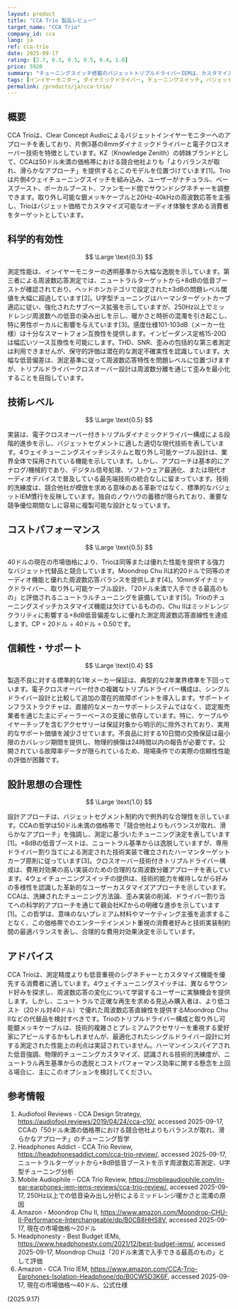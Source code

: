 ```yaml
---
layout: product
title: "CCA Trio 製品レビュー"
target_name: "CCA Trio"
company_id: cca
lang: ja
ref: cca-trio
date: 2025-09-17
rating: [2.7, 0.3, 0.5, 0.5, 0.4, 1.0]
price: 5920
summary: "チューニングスイッチ搭載のバジェットトリプルドライバーIEMは、カスタマイズ性を提供するものの、ニュートラル基準から大幅な低音偏差を示しています"
tags: [インイヤーモニター, ダイナミックドライバー, チューニングスイッチ, バジェット, 低音ブースト]
permalink: /products/ja/cca-trio/
---
```

## 概要

CCA Trioは、Clear Concept Audioによるバジェットインイヤーモニターへのアプローチを表しており、片側3基の8mmダイナミックドライバーと電子クロスオーバー技術を特徴としています。KZ（Knowledge Zenith）の姉妹ブランドとして、CCAは50ドル未満の価格帯における競合他社よりも「よりバランスが取れ、滑らかなアプローチ」を提供するとこのモデルを位置づけています[1]。Trioは片側4ウェイチューニングスイッチを組み込み、ユーザーがナチュラル、ベースブースト、ボーカルブースト、ファンモード間でサウンドシグネチャーを調整できます。取り外し可能な銀メッキケーブルと20Hz-40kHzの周波数応答を主張し、Trioはバジェット価格でカスタマイズ可能なオーディオ体験を求める消費者をターゲットとしています。

## 科学的有効性

$$ \Large \text{0.3} $$

測定性能は、インイヤーモニターの透明基準から大幅な逸脱を示しています。第三者による周波数応答測定では、ニュートラルターゲットから+8dBの低音ブーストが確認されており、ヘッドホンカテゴリで設定された±3dBの問題レベル閾値を大幅に超過しています[2]。U字型チューニングはハーマンターゲットカーブ適応に従い、強化されたサブベース拡張を示していますが、250Hz以上でミッドレンジ周波数への低音の染み出しを示し、暖かさと時折の混濁を引き起こし、特に男性ボーカルに影響を与えています[3]。感度仕様101-103dB（メーカー仕様）は十分なスマートフォン互換性を提供します。インピーダンス定格15-20Ωは幅広いソース互換性を可能にします。THD、SNR、歪みの包括的な第三者測定は利用できませんが、保守的評価は潜在的な測定不確実性を認識しています。大幅な低音偏差は、測定基準に従って周波数応答特性を問題レベルに位置づけますが、トリプルドライバークロスオーバー設計は周波数分離を通じて歪みを最小化することを目指しています。

## 技術レベル

$$ \Large \text{0.5} $$

実装は、電子クロスオーバー付きトリプルダイナミックドライバー構成による段階的進歩を示し、バジェットセグメントに適した適切な現代技術を表しています。4ウェイチューニングスイッチシステムと取り外し可能ケーブル設計は、業界全体で採用されている機能を示しています。しかし、アプローチは基本的にアナログ/機械的であり、デジタル信号処理、ソフトウェア最適化、または現代オーディオデバイスで普及している最先端技術の統合なしに留まっています。技術的洗練度は、競合他社が模倣を求める意味のある革新ではなく、標準的なバジェットIEM慣行を反映しています。独自のノウハウの蓄積が限られており、重要な競争優位期間なしに容易に複製可能な設計となっています。

## コストパフォーマンス

$$ \Large \text{0.5} $$

40ドルの現在の市場価格により、Trioは同等または優れた性能を提供する強力なバジェット代替品と競合しています。Moondrop Chu IIは約20ドルで同等のオーディオ機能と優れた周波数応答バランスを提供します[4]。10mmダイナミックドライバー、取り外し可能ケーブル設計、「20ドル未満で入手できる最高のもの」と評価されるニュートラルチューニングを装備しています[5]。Trioのチューニングスイッチカスタマイズ機能は欠けているものの、Chu IIはミッドレンジクラリティに影響する+8dB低音偏差なしに優れた測定周波数応答直線性を達成します。CP = 20ドル ÷ 40ドル = 0.50です。

## 信頼性・サポート

$$ \Large \text{0.4} $$

製造不良に対する標準的な1年メーカー保証は、典型的な2年業界標準を下回っています。電子クロスオーバー付きの複雑なトリプルドライバー構成は、シングルドライバー設計と比較して追加の潜在的故障ポイントを導入します。サポートインフラストラクチャは、直接的なメーカーサポートシステムではなく、認定販売業者を通じた主にディーラーベースの支援に依存しています。特に、ケーブルやイヤーチップを含むアクセサリーは保証対象から明示的に除外されており、実用的なサポート価値を減少させています。不良品に対する10日間の交換保証は最小限のカバレッジ期間を提供し、物理的損傷は24時間以内の報告が必要です。公開されている故障率データが限られているため、現場条件での実際の信頼性性能の評価が困難です。

## 設計思想の合理性

$$ \Large \text{1.0} $$

設計アプローチは、バジェットセグメント制約内で例外的な合理性を示しています。CCAの哲学は50ドル未満の価格帯で「競合他社よりもバランスが取れ、滑らかなアプローチ」を強調し、測定に基づいたチューニング決定を表しています[1]。+8dBの低音ブーストは、ニュートラル基準からは逸脱していますが、専用ドライバー割り当てによる測定された技術実装で確立されたハーマンターゲットカーブ原則に従っています[3]。クロスオーバー技術付きトリプルドライバー構成は、費用対効果の高い実装のための合理的な周波数分離アプローチを表しています。4ウェイチューニングスイッチの提供は、技術的能力を維持しながら好みの多様性を認識した革新的なユーザーカスタマイズアプローチを示しています。CCAは、洗練されたチューニング方法論、歪み実装の削減、ドライバー割り当てへの科学的アプローチを通じて親会社KZからの明確な進歩を示しています[1]。この哲学は、意味のないプレミアム材料やマーケティング主張を追求することなく、この価格帯でのエンターテインメント重視の消費者好みと技術実装制約間の最適バランスを表し、合理的な費用対効果決定を示しています。

## アドバイス

CCA Trioは、測定精度よりも低音重視のシグネチャーとカスタマイズ機能を優先する消費者に適しています。4ウェイチューニングスイッチは、異なるサウンド好みを探求し、周波数応答の変化について学習するユーザーに実験機会を提供します。しかし、ニュートラルで正確な再生を求める見込み購入者は、より低コスト（20ドル対40ドル）で優れた周波数応答直線性を提供するMoondrop Chu IIなどの代替品を検討すべきです。Trioのトリプルドライバー構成と取り外し可能銀メッキケーブルは、技術的複雑さとプレミアムアクセサリーを重視する愛好家にアピールするかもしれませんが、最適化されたシングルドライバー設計に対する測定された性能上の利点は実証されていません。ハーマンインスパイアされた低音強調、物理的チューニングカスタマイズ、認識される技術的洗練度が、ニュートラル再生基準からの逸脱とコストパフォーマンス効率に関する懸念を上回る場合に、主にこのオプションを検討してください。

## 参考情報

1. Audiofool Reviews - CCA Design Strategy, https://audiofool.reviews/2019/04/24/cca-c10/, accessed 2025-09-17, CCAの「50ドル未満の価格帯における競合他社よりもバランスが取れ、滑らかなアプローチ」のチューニング哲学
2. Headphones Addict - CCA Trio Review, https://headphonesaddict.com/cca-trio-review/, accessed 2025-09-17, ニュートラルターゲットから+8dB低音ブーストを示す周波数応答測定、U字型チューニング分析
3. Mobile Audiophile - CCA Trio Review, https://mobileaudiophile.com/in-ear-earphones-iem-iems-reviews/cca-trio-review/, accessed 2025-09-17, 250Hz以上での低音染み出し分析によるミッドレンジ暖かさと混濁の原因
4. Amazon - Moondrop Chu II, https://www.amazon.com/Moondrop-CHU-II-Performance-Interchangeable/dp/B0CB8HHS8V, accessed 2025-09-17, 現在の市場価格〜20ドル
5. Headphonesty - Best Budget IEMs, https://www.headphonesty.com/2021/12/best-budget-iems/, accessed 2025-09-17, Moondrop Chuは「20ドル未満で入手できる最高のもの」として評価
6. Amazon - CCA Trio IEM, https://www.amazon.com/CCA-Trio-Earphones-Isolation-Headphone/dp/B0CW5D3K6F, accessed 2025-09-17, 現在の市場価格〜40ドル、公式仕様

(2025.9.17)